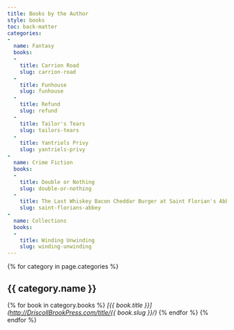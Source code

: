 ```yaml
---
title: Books by the Author
style: books
toc: back-matter
categories:
-
  name: Fantasy
  books:
  -
    title: Carrion Road
    slug: carrion-road
  -
    title: Funhouse
    slug: funhouse
  -
    title: Refund
    slug: refund
  -
    title: Tailor's Tears
    slug: tailors-tears
  -
    title: Yantriels Privy
    slug: yantriels-privy
-
  name: Crime Fiction
  books:
  -
    title: Double or Nothing
    slug: double-or-nothing
  -
    title: The Last Whiskey Bacon Cheddar Burger at Saint Florian's Abbey
    slug: saint-florians-abbey
-
  name: Collections
  books:
  -
    title: Winding Unwinding
    slug: winding-unwinding
---
```


{% for category in page.categories %}
## {{ category.name }}
{% for book in category.books %}
*[{{ book.title }}](http://DriscollBrookPress.com/title/{{ book.slug }}/)*
{% endfor %}
{% endfor %}
